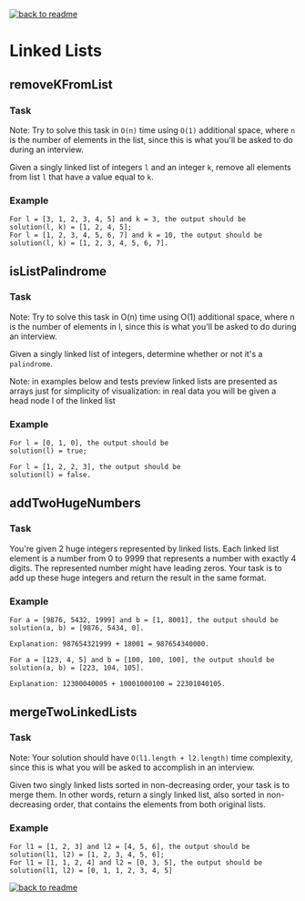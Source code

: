 [![back to readme](https://img.shields.io/badge/⬅%20BACK-blue)](../README.md)

# Linked Lists

## removeKFromList

### Task

Note: Try to solve this task in `O(n)` time using `O(1)` additional space, where `n` is the number of elements in the list, since this is what you'll be asked to do during an interview.

Given a singly linked list of integers `l` and an integer `k`, remove all elements from list `l` that have a value equal to `k`.

### Example

```
For l = [3, 1, 2, 3, 4, 5] and k = 3, the output should be
solution(l, k) = [1, 2, 4, 5];
For l = [1, 2, 3, 4, 5, 6, 7] and k = 10, the output should be
solution(l, k) = [1, 2, 3, 4, 5, 6, 7].
```

## isListPalindrome

### Task

Note: Try to solve this task in O(n) time using O(1) additional space, where n is the number of elements in l, since this is what you'll be asked to do during an interview.

Given a singly linked list of integers, determine whether or not it's a `palindrome`.

Note: in examples below and tests preview linked lists are presented as arrays just for simplicity of visualization: in real data you will be given a head node l of the linked list

### Example

```
For l = [0, 1, 0], the output should be
solution(l) = true;

For l = [1, 2, 2, 3], the output should be
solution(l) = false.
```

## addTwoHugeNumbers

### Task

You're given 2 huge integers represented by linked lists. Each linked list element is a number from 0 to 9999 that represents a number with exactly 4 digits. The represented number might have leading zeros. Your task is to add up these huge integers and return the result in the same format.

### Example

```
For a = [9876, 5432, 1999] and b = [1, 8001], the output should be
solution(a, b) = [9876, 5434, 0].

Explanation: 987654321999 + 18001 = 987654340000.

For a = [123, 4, 5] and b = [100, 100, 100], the output should be
solution(a, b) = [223, 104, 105].

Explanation: 12300040005 + 10001000100 = 22301040105.
```

## mergeTwoLinkedLists

### Task

Note: Your solution should have `O(l1.length + l2.length)` time complexity, since this is what you will be asked to accomplish in an interview.

Given two singly linked lists sorted in non-decreasing order, your task is to merge them. In other words, return a singly linked list, also sorted in non-decreasing order, that contains the elements from both original lists.

### Example

```
For l1 = [1, 2, 3] and l2 = [4, 5, 6], the output should be
solution(l1, l2) = [1, 2, 3, 4, 5, 6];
For l1 = [1, 1, 2, 4] and l2 = [0, 3, 5], the output should be
solution(l1, l2) = [0, 1, 1, 2, 3, 4, 5]
```

[![back to readme](https://img.shields.io/badge/⬅%20BACK-blue)](../README.md)
